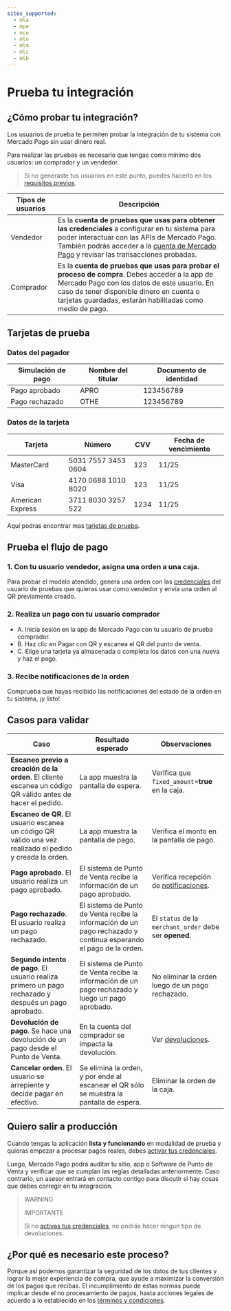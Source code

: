 ```yaml
---
sites_supported:
  - mla
  - mpe
  - mco
  - mlu
  - mlm
  - mlc
  - mlb
---
```



# Prueba tu integración 

## ¿Cómo probar tu integración?

Los usuarios de prueba te permiten probar la integración de tu sistema con Mercado Pago sin usar dinero real. 

Para realizar las pruebas es necesario que tengas como mínimo dos usuarios: un comprador y un vendedor. 

> Si no generaste tus usuarios en este punto, puedes hacerlo en los [requisitos previos](https://www.mercadopago[FAKER][URL][DOMAIN]/developers/es/guides/in-person-payments/qr-code/pre-requisites).


| Tipos de usuarios | Descripción |
| --- | --- |
| Vendedor | Es la **cuenta de pruebas que usas para obtener las credenciales** a configurar en tu sistema para poder interactuar con las APIs de Mercado Pago. También podrás acceder a la [cuenta de Mercado Pago](https://www.mercadopago.com.ar/activities) y revisar las transacciones probadas. |
| Comprador | Es la **cuenta de pruebas que usas para probar el proceso de compra**. Debes acceder a la app de Mercado Pago con los datos de este usuario. En caso de tener disponible dinero en cuenta o tarjetas guardadas, estarán habilitadas como medio de pago. |



## Tarjetas de prueba

### Datos del pagador

| Simulación de pago | Nombre del titular | Documento de identidad |
| --- | --- | --- |
| Pago aprobado | APRO | 123456789 |
| Pago rechazado | OTHE | 123456789 |

### Datos de la tarjeta

| Tarjeta | Número | CVV | Fecha de vencimiento |
| --- | --- | --- | --- |
| MasterCard | 5031 7557 3453 0604 | 123 | 11/25 |
| Visa | 4170 0688 1010 8020 | 123 | 11/25 |
| American Express | 3711 8030 3257 522 | 1234 | 11/25 |

Aquí podras encontrar mas [tarjetas de prueba](https://www.mercadopago[FAKER][URL][DOMAIN]/developers/es/guides/resources/localization/local-cards). 

## Prueba el flujo de pago

### 1. Con tu usuario vendedor, asigna una orden a una caja. 

Para probar el modelo atendido, genera una orden con las [credenciales]([FAKER][CREDENTIALS][URL]) del usuario de pruebas que quieras usar como vendedor y envía una orden al QR previamente creado.

### 2. Realiza un pago con tu usuario comprador
- A. Inicia sesión en la app de Mercado Pago con tu usuario de prueba comprador.
- B. Haz clic en Pagar con QR y escanea el QR del punto de venta.
- C. Elige una tarjeta ya almacenada o completa los datos con una nueva y haz el pago.

### 3. Recibe notificaciones de la orden

Comprueba que hayas recibido las notificaciones del estado de la orden en tu sistema, ¡y listo!

## Casos para validar

| Caso | Resultado esperado | Observaciones |
| --- | --- | --- |
| **Escaneo previo a creación de la orden**. El cliente escanea un código QR válido antes de hacer el pedido. | La app muestra la pantalla de espera. | Verifica que `fixed_amount`=**true** en la caja. |
| **Escaneo de QR**. El usuario escanea un código QR válido una vez realizado el pedido y creada la orden. | La app muestra la pantalla de pago.| Verifica el monto en la pantalla de pago. |
| **Pago aprobado**. El usuario realiza un pago aprobado.| El sistema de Punto de Venta recibe la información de un pago aprobado. | Verifica recepción de [notificaciones](https://www.mercadopago[FAKER][URL][DOMAIN]/developers/es/guides/notifications/ipn). |
| **Pago rechazado**. El usuario realiza un pago rechazado.| El sistema de Punto de Venta recibe la información de un pago rechazado y continua esperando el pago de la orden.| El `status` de la `merchant_order` debe ser **opened**. |
| **Segundo intento de pago**. El usuario realiza primero un pago rechazado y después un pago aprobado.| El sistema de Punto de Venta recibe la información de un pago rechazado y luego un pago aprobado.| No eliminar la orden luego de un pago rechazado. |
| **Devolución de pago**. Se hace una devolución de un pago desde el Punto de Venta.| En la cuenta del comprador se impacta la devolución.| Ver [devoluciones](https://www.mercadopago[FAKER][URL][DOMAIN]/developers/es/guides/manage-account/account/cancellations-and-refunds/#bookmark_devoluciones). |
| **Cancelar orden**. El usuario se arrepiente y decide pagar en efectivo. | Se elimina la orden, y por ende al escanear el QR sólo se muestra la pantalla de espera. | Eliminar la orden de la caja. |

## Quiero salir a producción

Cuando tengas la aplicación **lista y funcionando** en modalidad de prueba y quieras empezar a procesar pagos reales, debes [activar tus credenciales]([FAKER][CREDENTIALS][URL]). 

Luego, Mercado Pago podrá auditar tu sitio, app o Software de Punto de Venta y verificar que se cumplan las reglas detalladas anteriormente. Caso contrario, un asesor entrará en contacto contigo para discutir si hay cosas que debes corregir en tu integración.

> WARNING
>
> IMPORTANTE
>
> Si no [activas tus credenciales]([FAKER][CREDENTIALS][URL]), no podrás hacer ningun tipo de devoluciones.

## ¿Por qué es necesario este proceso?

Porque así podemos garantizar la seguridad de los datos de tus clientes y lograr la mejor experiencia de compra, que ayude a maximizar la conversión de los pagos que recibas.
El incumplimiento de estas normas puede implicar desde el no procesamiento de pagos, hasta acciones legales de acuerdo a lo establecido en los [términos y condiciones](https://www.mercadopago.com.ar/ayuda/terminos-y-condiciones_299).
